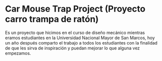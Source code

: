 # Car Mouse Trap Project (Proyecto carro trampa de ratón)
Es un proyecto que hicimos en el curso de diseño mecánico mientras eramos estudiantes en la Universidad Nacional Mayor de San Marcos, hoy un año después comparto el trabajo a todos los estudiantes con la finalidad de que les sirva de inspiración y puedan mejorar lo que alguna vez empezamos.
